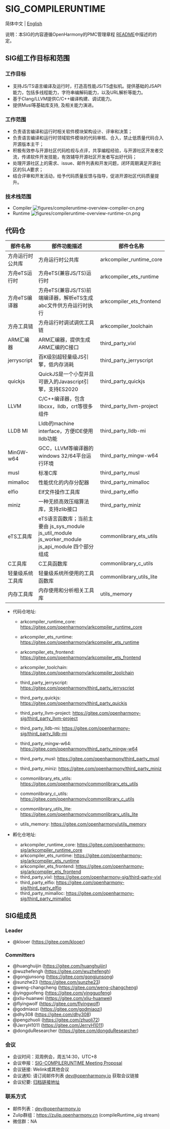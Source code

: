 # SIG_COMPILERUNTIME
简体中文 | [English](./sig-compile-runtime.md)

说明：本SIG的内容遵循OpenHarmony的PMC管理章程 [README](/zh/pmc.md)中描述的约定。

## SIG组工作目标和范围

### 工作目标
- 支持JS/TS语言编译及运行时，打造高性能JS/TS虚拟机。提供基础的JSAPI能力，包括多线程能力，字符串编解码能力，以及URL解析等能力。
- 基于Clang/LLVM提供C/C++编译构建、调试能力。
- 提供Musl等基础库支持, 及相关能力演进。

### 工作范围
- 负责语言编译和运行时相关软件模块架构设计、评审和决策；
- 负责语言编译和运行时领域软件模块的代码审核、合入，禁止低质量代码合入开源版本主干；
- 积极有效参与开源社区代码检视与点评，共享编程经验，与开源社区开发者交流，传递软件开发技能，有效辅导开源社区开发者写出好代码；
- 处理开源社区上的需求、issue、邮件列表和开发问题，闭环周期满足开源社区的SLA要求；
- 结合评审和开发活动，给予代码质量反馈与指导，促进开源社区代码质量提升。

### 技术栈范围
- Compiler
![figures/compileruntime-overview-compiler-cn.png](figures/compileruntime-overview-compiler-cn.png)
- Runtime
![figures/compileruntime-overview-runtime-cn.png](figures/compileruntime-overview-runtime-cn.png)

## 代码仓
|部件名称|部件功能描述|部件仓名称|
| ----- | ----------- | --------- |
|方舟运行时公共库|方舟运行时公共库|arkcompiler_runtime_core|
|方舟eTS运行时|方舟eTS(兼容JS/TS)运行时|arkcompiler_ets_runtime|
|方舟eTS编译器|方舟eTS(兼容JS/TS)前端编译器，解析eTS生成abc文件供方舟运行时执行|arkcompiler_ets_frontend|
|方舟工具链|方舟运行时调试调优工具链|arkcompiler_toolchain|
|ARM汇编器|ARM汇编器，提供生成ARM汇编的C接口|third_party_vixl|
|jerryscript|百K级别超轻量级JS引擎，低内存消耗|third_party_jerryscript|
|quickjs|QuickJS是一个小型并且可嵌入的Javascript引擎，支持ES2020|third_party_quickjs|
|LLVM|C/C++编译器，包含libcxx，lldb，crt等很多组件|third_party_llvm-project|
|LLDB MI|Lldb的machine interface，方便IDE使用lldb功能|third_party_lldb-mi|
|MinGW-w64|GCC，LLVM等编译器的windows 32/64平台运行环境|third_party_mingw-w64|
|musl|标准C库|third_party_musl|
|mimalloc|性能优化的内存分配器|third_party_mimalloc|
|elfio|Elf文件操作工具库|third_party_elfio|
|miniz|一种无损高效压缩算法库，支持zlib接口|third_party_miniz|
|eTS工具库|eTS语言函数库；当前主要由 js_sys_module js_util_module js_worker_module js_api_module 四个部分组成|commonlibrary_ets_utils|
|C工具库|C工具函数库|commonlibrary_c_utils|
|轻量级系统工具库|轻量级系统所使用的工具函数库|commonlibrary_utils_lite|
|内存工具库|内存使用和分析相关工具库|utils_memory|

- 代码仓地址:
  - arkcompiler_runtime_core: https://gitee.com/openharmony/arkcompiler_runtime_core
  - arkcompiler_ets_runtime: https://gitee.com/openharmony/arkcompiler_ets_runtime
  - arkcompiler_ets_frontend: https://gitee.com/openharmony/arkcompiler_ets_frontend
  - arkcompiler_toolchain: https://gitee.com/openharmony/arkcompiler_toolchain

  - third_party_jerryscript: https://gitee.com/openharmony/third_party_jerryscript
  - third_party_quickjs: https://gitee.com/openharmony/third_party_quickjs

  - third_party_llvm-project: https://gitee.com/openharmony-sig/third_party_llvm-project
  - third_party_lldb-mi: https://gitee.com/openharmony-sig/third_party_lldb-mi
  - third_party_mingw-w64: https://gitee.com/openharmony/third_party_mingw-w64
  - third_party_musl: https://gitee.com/openharmony/third_party_musl
  - third_party_miniz: https://gitee.com/openharmony/third_party_miniz

  - commonlibrary_ets_utils: https://gitee.com/openharmony/commonlibrary_ets_utils
  - commonlibrary_c_utils: https://gitee.com/openharmony/commonlibrary_c_utils
  - commonlibrary_utils_lite: https://gitee.com/openharmony/commonlibrary_utils_lite
  - utils_memory: https://gitee.com/openharmony/utils_memory

- 孵化仓地址:
  - arkcompiler_runtime_core: https://gitee.com/openharmony-sig/arkcompiler_runtime_core
  - arkcompiler_ets_runtime: https://gitee.com/openharmony-sig/arkcompiler_ets_runtime
  - arkcompiler_ets_frontend: https://gitee.com/openharmony-sig/arkcompiler_ets_frontend
  - third_party_vixl: https://gitee.com/openharmony-sig/third-party-vixl
  - third_party_elfio: https://gitee.com/openharmony-sig/third_party_elfio
  - third_party_mimalloc: https://gitee.com/openharmony-sig/third_party_mimalloc

## SIG组成员

### Leader
- @klooer (https://gitee.com/klooer)

### Committers
- @huanghuijin (https://gitee.com/huanghuijin)
- @wuzhefengh (https://gitee.com/wuzhefengh)
- @gongjunsong (https://gitee.com/gongjunsong)
- @sunzhe23 (https://gitee.com/sunzhe23)
- @weng-changcheng (https://gitee.com/weng-changcheng)
- @yingguofeng (https://gitee.com/yingguofeng)
- @xliu-huanwei (https://gitee.com/xliu-huanwei)
- @flyingwolf (https://gitee.com/flyingwolf)
- @godmiaozi (https://gitee.com/godmiaozi)
- @dhy308 (https://gitee.com/dhy308)
- @pengzhuoli (https://gitee.com/zhuoli72)
- @JerryH1011 (https://gitee.com/JerryH1011)
- @dongduResearcher (https://gitee.com/dongduResearcher)

### 会议
 - 会议时间：双周例会，周五14:30，UTC+8
 - 会议申报：[SIG-COMPILERUNTIME Meeting Proposal](https://shimo.im/sheets/cHkjRvDJQtt638y3/MODOC)
 - 会议链接: Welink或其他会议
 - 会议通知: 请订阅邮件列表 dev@openharmony.io 获取会议链接
 - 会议纪要: [归档链接地址](https://gitee.com/openharmony-sig/sig-content)

### 联系方式

- 邮件列表：dev@openharmony.io
- Zulip群组：https://zulip.openharmony.cn (compileRuntime_sig stream)
- 微信群：NA
